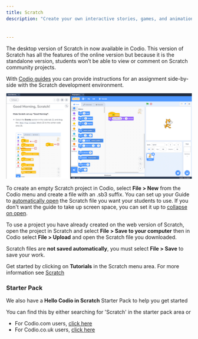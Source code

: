```yaml
---
title: Scratch
description: "Create your own interactive stories, games, and animations."


---
```


The desktop version of Scratch in now available in Codio. This version of Scratch has all the features of the online version but because it is the standalone version, students won’t be able to view or comment on Scratch community projects.



With [Codio guides](/courses/authoring/) you can provide instructions for an assignment side-by-side with the Scratch development environment.

![firstproject-small](/img/firstproject-small.png)

To create an empty Scratch project in Codio, select **File > New** from the Codio menu and create a file with an .sb3 suffix. You can set up your Guide to [automatically open](/courses/settings-actions/#open-tabs) the Scratch file you want your students to use. If you don't want the guide to take up screen space, you can set it up to [collapse on open](/courses/authoring/#global).

To use a project you have already created on the web version of Scratch, open the project in Scratch and select **File > Save to your computer** then in Codio select **File > Upload** and open the Scratch file you downloaded.


Scratch files are **not saved automatically**, you must select **File > Save** to save your work.

Get started by clicking on **Tutorials** in the Scratch menu area. For more information see [Scratch](https://scratch.mit.edu/about)

### Starter Pack

We also have a **Hello Codio in Scratch** Starter Pack to help you get started

You can find this by either searching for 'Scratch' in the starter pack area or 
- For Codio.com users, [click here](https://codio.com/home/starter-packs/af3248f1-82cf-4c70-8170-d3e0c77a147e)
- For Codio.co.uk users, [click here](https://codio.co.uk/home/starter-packs/af3248f1-82cf-4c70-8170-d3e0c77a147e)